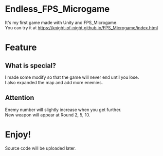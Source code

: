 # Endless_FPS_Microgame
It's my first game made with Unity and FPS_Microgame.  
You can try it at https://knight-of-night.github.io/FPS_Microgame/index.html
# Feature
## What is special?  
I made some modify so that the game will never end until you lose.  
I also expanded the map and add more enemies.  
## Attention
Enemy number will slightly increase when you get further.  
New weapon will appear at Round 2, 5, 10.
# Enjoy!
Source code will be uploaded later.  
